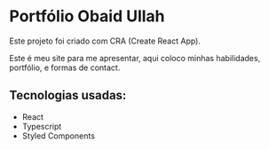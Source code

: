 # Portfólio Obaid Ullah

Este projeto foi criado com CRA (Create React App).

Este é meu site para me apresentar, aqui coloco minhas habilidades, portfólio, e formas de contact.


## Tecnologias usadas:
- React
- Typescript
- Styled Components

